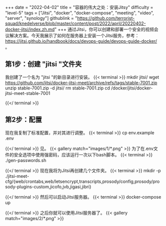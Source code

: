 +++
date = "2022-04-02"
title = "容器的伟大之处：安装Jitsy"
difficulty = "level-5"
tags = ["Jitsi", "docker", "docker-compose", "meeting", "video", "server", "synology"]
githublink = "https://github.com/terrorist-squad/knedelverse/blob/master/content/post/2022/april/20220402-docker-jitsi/index.zh.md"
+++
通过Jitsi，你可以创建和部署一个安全的视频会议解决方案。今天我展示了如何在服务器上安装一个Jitsi服务，参考：https://jitsi.github.io/handbook/docs/devops-guide/devops-guide-docker/ 。
## 第1步：创建 "jitsi "文件夹
我创建了一个名为 "jitsi "的新目录进行安装。
{{< terminal >}}
mkdir jitsi/
wget https://github.com/jitsi/docker-jitsi-meet/archive/refs/tags/stable-7001.zip
unzip  stable-7001.zip -d jitsi/
rm stable-7001.zip 
cd /docker/jitsi/docker-jitsi-meet-stable-7001

{{</ terminal >}}

## 第2步：配置
现在我复制了标准配置，并对其进行调整。
{{< terminal >}}
cp env.example .env

{{</ terminal >}}
见。
{{< gallery match="images/1/*.png" >}}
为了在.env文件的安全选项中使用强密码，应该运行一次以下bash脚本。
{{< terminal >}}
./gen-passwords.sh

{{</ terminal >}}
现在我将为Jitsi再创建几个文件夹。
{{< terminal >}}
mkdir -p ./jitsi-meet-cfg/{web/crontabs,web/letsencrypt,transcripts,prosody/config,prosody/prosody-plugins-custom,jicofo,jvb,jigasi,jibri}

{{</ terminal >}}
然后可以启动Jitsi服务器。
{{< terminal >}}
docker-compose up

{{</ terminal >}}
之后你就可以使用Jitsi服务器了。
{{< gallery match="images/2/*.png" >}}

